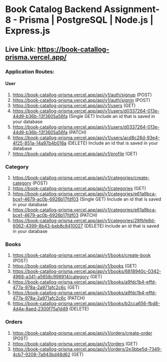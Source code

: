 # Book Catalog Backend Assignment-8 - Prisma | PostgreSQL | Node.js | Express.js

## Live Link: https://book-catallog-prisma.vercel.app/

### Application Routes:

#### User

1. https://book-catallog-prisma.vercel.app/api/v1/auth/signup (POST)
2. https://book-catallog-prisma.vercel.app/api/v1/auth/signin (POST)
3. https://book-catallog-prisma.vercel.app/api/v1/users (GET)
4. https://book-catallog-prisma.vercel.app/api/v1/users/d0337264-013e-44d9-b36b-13f3605a56fa (Single GET) Include an id that is saved in your database
5. https://book-catallog-prisma.vercel.app/api/v1/users/d0337264-013e-44d9-b36b-13f3605a56fa (PATCH)
6. https://book-catallog-prisma.vercel.app/api/v1/users/acd8c28d-93e4-4f25-851a-14a97b4b016a (DELETE) Include an id that is saved in your database
7. https://book-catallog-prisma.vercel.app/api/v1/profile (GET)

### Category

1. https://book-catallog-prisma.vercel.app/api/v1/categories/create-category (POST)
2. https://book-catallog-prisma.vercel.app/api/v1/categories (GET)
3. https://book-catallog-prisma.vercel.app/api/v1/categories/e61a9bca-bce1-4679-ac0b-6926b17fdf03 (Single GET) Include an id that is saved in your database
4. https://book-catallog-prisma.vercel.app/api/v1/categories/e61a9bca-bce1-4679-ac0b-6926b17fdf03 (PATCH)
5. https://book-catallog-prisma.vercel.app/api/v1/categories/28fbfe8d-6062-4399-8b43-beb8c8410027 (DELETE) Include an id that is saved in your database

### Books

1. https://book-catallog-prisma.vercel.app/api/v1/books/create-book (POST)
2. https://book-catallog-prisma.vercel.app/api/v1/books (GET)
3. https://book-catallog-prisma.vercel.app/api/v1/books/6818940c-0342-4968-a341-a5658c998914/category (GET)
4. https://book-catallog-prisma.vercel.app/api/v1/books/a9fdc1b4-effd-477a-978a-2a971afc2c6c (GET)
5. https://book-catallog-prisma.vercel.app/api/v1/books/a9fdc1b4-effd-477a-978a-2a971afc2c6c (PATCH)
6. https://book-catallog-prisma.vercel.app/api/v1/books/b2cca656-fbd8-4d4a-8aed-2300f75a1d49 (DELETE)

### Orders

1. https://book-catallog-prisma.vercel.app/api/v1/orders/create-order (POST)
2. https://book-catallog-prisma.vercel.app/api/v1/orders (GET)
3. https://book-catallog-prisma.vercel.app/api/v1/orders/2e3bbe5d-7349-4cb7-9208-7a943bd48d62 (GET)
